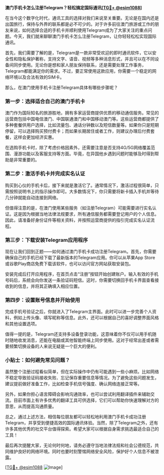 **澳门手机卡怎么注册Telegram？轻松搞定国际通讯[[TG💪+ @esim1088](https://t.me/s/esim1088)]**

在当今这个数字化时代，通讯工具的选择对我们来说至关重要。无论是在国内还是出国旅行，保持与外界的联系都是必不可少的。对于许多前往澳门旅游或工作的朋友来说，如何选择合适的手机卡并顺利使用Telegram成为了大家关注的重点问题。今天，我们就来聊聊澳门手机卡怎么注册Telegram，让你轻轻松松实现国际通讯。

首先，我们需要了解的是，Telegram是一款非常受欢迎的即时通讯软件，它以安全性和隐私保护著称，支持文字、语音、视频等多种消息形式，并且可以在不同设备间同步使用。无论你是想和家人朋友保持联系，还是需要处理工作事务，Telegram都能满足你的需求。不过，要正常使用这款应用，你需要一个稳定的网络环境以及合法有效的SIM卡。

那么，在澳门使用手机卡注册Telegram具体有哪些步骤呢？

### 第一步：选择适合自己的澳门手机卡

澳门作为国际知名的旅游胜地，拥有多家运营商提供优质的移动通信服务。常见的运营商包括中国电信澳门、中国联通澳门和中国移动澳门等。这些运营商都提供了多种套餐供用户选择，比如流量包、通话分钟数以及短信数量等。如果你只是短期停留，可以选择购买预付费卡；而如果长期居住或者工作，则建议办理后付费套餐，这样会更加经济实惠。

在选购手机卡时，除了考虑价格因素外，还需要注意是否支持4G/5G网络覆盖范围、漫游功能以及客服支持等方面。毕竟，在异国他乡遇到问题时能够及时得到帮助是非常重要的。

### 第二步：激活手机卡并完成实名认证

购买到心仪的手机卡后，接下来就是激活它了。通常情况下，激活过程很简单，只需按照说明书上的指示操作即可。大多数情况下，你只需要将新卡插入手机并等待几分钟就能自动连接到网络。

但值得注意的是，在澳门使用某些服务（如注册Telegram）可能需要进行实名认证。这是因为根据当地法律法规要求，所有通信服务都需要登记用户的个人信息。因此，请准备好身份证件等相关资料，并按照运营商提供的指引完成实名认证流程。

### 第三步：下载安装Telegram应用程序

现在让我们回到正题——如何通过澳门手机卡成功注册Telegram。首先，你需要确保自己的手机已经下载了最新版本的Telegram应用。你可以从苹果App Store或谷歌Play商店免费下载该软件，也可以访问官方网站获取安装包。

安装完成后打开应用程序，在首页点击“注册”按钮开始创建账户。输入有效的手机号码后，系统会向你发送一条验证码短信。这时，你需要切换回手机卡界面查看接收到的信息，并将其正确填入相应位置。

### 第四步：设置账号信息并开始使用

完成手机号验证之后，你就进入了Telegram主界面。此时可以进一步完善个人资料，例如上传头像、填写昵称等信息。此外，还可以根据自己的喜好调整界面风格和其他设置选项。

值得一提的是，Telegram还支持多设备登录功能，这意味着你不仅可以用手机随时随地收发消息，还能在电脑或其他智能终端上同步使用。这对于经常出差或者需要频繁切换设备的人来说无疑是一个巨大的便利。

### 小贴士：如何避免常见问题？

虽然整个注册过程看似简单，但在实际操作中仍有可能遇到一些小麻烦。比如网络不稳定导致验证码接收失败、忘记保存重要信息等情况。为了避免这些问题发生，建议提前做好准备工作，比如检查手机信号强度、确认网络连接正常等。

另外，如果你担心语言障碍会影响沟通效率，也可以尝试利用翻译插件来辅助交流。目前市面上有许多优秀的翻译工具可供选择，它们可以帮助你快速理解对方的意思，从而提高沟通质量。

总之，通过上述方法，相信每位朋友都可以轻松地利用澳门手机卡成功注册Telegram，并享受到便捷高效的国际通讯体验。当然，除了Telegram之外，还有许多其他优秀的社交平台值得探索。希望大家可以根据自身需求挑选最适合自己的工具！

最后再次提醒大家，无论何时何地，请务必遵守当地法律法规和社会公德规范，共同维护良好的网络环境。同时也要时刻警惕网络安全风险，保护好个人信息不被泄露。

[[TG💪+ @esim1088](https://t.me/s/esim1088) ![Image](https://i.postimg.cc/4NQfJmqS/Snipaste-2025-05-13-00-14-12.png)]